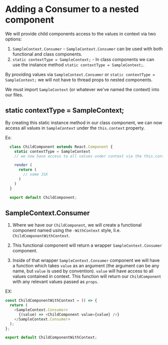 
# Adding a Consumer to a nested component

We will provide child components access to the values in context via two options:
1. `SampleContext.Consumer` - 
  `SampleContext.Consumer` can be used with both functional and class components.
2. `static contextType = SampleContext;` - 
  In class components we can use the instance method `static contextType = SampleContext;`.

By providing values via `SampleContext.Consumer` or `static contextType = SampleContext;` we will not have to thread props to nested components.

We must import `SampleContext` (or whatever we've named the context) into our files.





## static contextType = SampleContext;

By creating this static instance method in our class component, we can now access all values in `SampleContext` under the `this.context` property.

Ex:
```javascript
  class ChildComponent extends React.Component {
    static contextType = SampleContext
    // we now have access to all values under context via the this.context property

    render (
      return (
        // some JSX
      )
    )
  }

  export default ChildComponent;
```








## SampleContext.Consumer

1. Where we have our `ChildComponent`, we will create a functional component named using the `-WithContext` style, Ii.e. `ChildComponentWithContext`. 

2. This functional component will return a wrapper `SampleContext.Consumer` component.

3. Inside of that wrapper `SampleContext.Consumer` component we will have a function which takes `value` as an argument (the argument can be any name, but `value` is used by convention). `value` will have access to all values contained in context. This function will return our `ChildComponent` with any relevant values passed as `props`.


EX:
```javascript
const ChildComponentWithContext = () => {
  return (
    <SampleContext.Consumer>
      {(value) => <ChildComponent value={value} />}
    </SampleContext.Consumer>
  );
};

export default ChildComponentWithContext;
```

